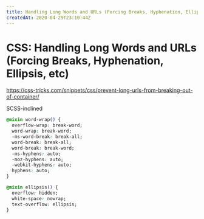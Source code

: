 ```yaml
---
title: Handling Long Words and URLs (Forcing Breaks, Hyphenation, Ellipsis, etc)
createdAt: 2020-04-29T23:10:44Z
---
```


# CSS: Handling Long Words and URLs (Forcing Breaks, Hyphenation, Ellipsis, etc)

https://css-tricks.com/snippets/css/prevent-long-urls-from-breaking-out-of-container/

SCSS-inclined

```css
@mixin word-wrap() {
  overflow-wrap: break-word;
  word-wrap: break-word;
  -ms-word-break: break-all;
  word-break: break-all;
  word-break: break-word;
  -ms-hyphens: auto;
  -moz-hyphens: auto;
  -webkit-hyphens: auto;
  hyphens: auto;
}
```

```css
@mixin ellipsis() {
  overflow: hidden;
  white-space: nowrap;
  text-overflow: ellipsis;
}
```